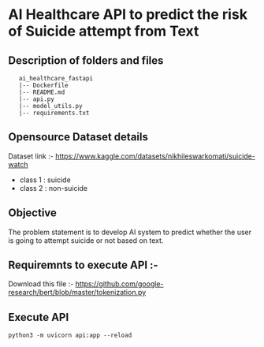 # AI Healthcare API to predict the risk of Suicide attempt from Text

## Description of folders and files

```tree
   ai_healthcare_fastapi
   |-- Dockerfile
   |-- README.md
   |-- api.py
   |-- model_utils.py
   |-- requirements.txt
```   
## Opensource Dataset details

Dataset link :- https://www.kaggle.com/datasets/nikhileswarkomati/suicide-watch

- class 1 : suicide
- class 2 : non-suicide

## Objective

The problem statement is to develop AI system to predict whether the user is going to attempt suicide or not based on text.
 
## Requiremnts to execute API :-

Download this file :- https://github.com/google-research/bert/blob/master/tokenization.py

## Execute API

```shell
python3 -m uvicorn api:app --reload
```
